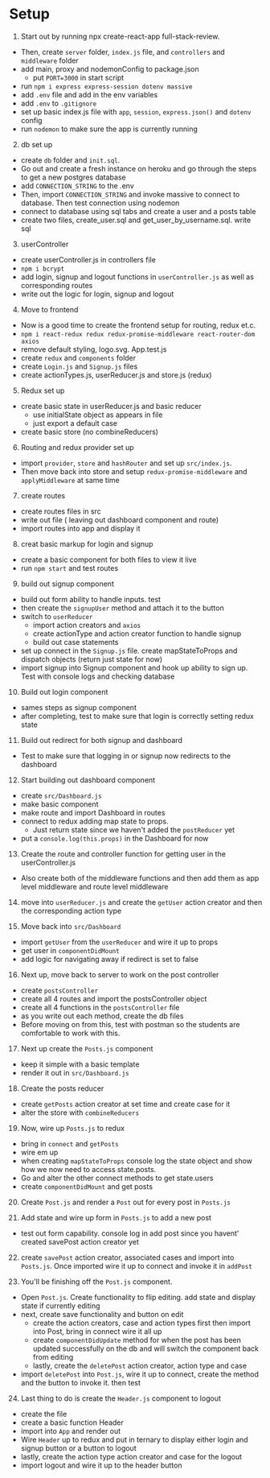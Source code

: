 # Setup

1. Start out by running npx create-react-app full-stack-review.

- Then, create `server` folder, `index.js` file, and `controllers` and `middleware` folder
- add main, proxy and nodemonConfig to package.json
  - put `PORT=3000` in start script
- run `npm i express express-session dotenv massive`
- add `.env` file and add in the env variables
- add `.env` to `.gitignore`
- set up basic index.js file with `app`, `session`, `express.json()` and `dotenv` config
- run `nodemon` to make sure the app is currently running

2. db set up

- create `db` folder and `init.sql`.
- Go out and create a fresh instance on heroku and go through the steps to get a new postgres database
- add `CONNECTION_STRING` to the .env
- Then, import `CONNECTION_STRING` and invoke massive to connect to database. Then test connection using nodemon
- connect to database using sql tabs and create a user and a posts table
- create two files, create_user.sql and get_user_by_username.sql. write sql

3. userController

- create userController.js in controllers file
- `npm i bcrypt`
- add login, signup and logout functions in `userController.js` as well as corresponding routes
- write out the logic for login, signup and logout

4. Move to frontend

- Now is a good time to create the frontend setup for routing, redux et.c.
- `npm i react-redux redux redux-promise-middleware react-router-dom axios`
- remove default styling, logo.svg. App.test.js
- create `redux` and `components` folder
- create `Login.js` and `Signup.js` files
- create actionTypes.js, userReducer.js and store.js (redux)

5. Redux set up

- create basic state in userReducer.js and basic reducer
  - use initialState object as appears in file
  - just export a default case
- create basic store (no combineReducers)

6. Routing and redux provider set up

- import `provider`, `store` and `hashRouter` and set up `src/index.js`.
- Then move back into store and setup `redux-promise-middleware` and `applyMiddleware` at same time

7. create routes

- create routes files in src
- write out file ( leaving out dashboard component and route)
- import routes into app and display it

8. creat basic markup for login and signup

- create a basic component for both files to view it live
- run `npm start` and test routes

9. build out signup component

- build out form ability to handle inputs. test
- then create the `signupUser` method and attach it to the button
- switch to `userReducer`
  - import action creators and `axios`
  - create actionType and action creator function to handle signup
  - build out case statements
- set up connect in the `Signup.js` file. create mapStateToProps and dispatch objects (return just state for now)
- import signup into Signup component and hook up ability to sign up. Test with console logs and checking database

10. Build out login component

- sames steps as signup component
- after completing, test to make sure that login is correctly setting redux state

11. Build out redirect for both signup and dashboard

- Test to make sure that logging in or signup now redirects to the dashboard

12. Start building out dashboard component

- create `src/Dashboard.js`
- make basic component
- make route and import Dashboard in routes
- connect to redux adding map state to props.
  - Just return state since we haven't added the `postReducer` yet
- put a `console.log(this.props)` in the Dashboard for now

13. Create the route and controller function for getting user in the userController.js

- Also create both of the middleware functions and then add them as app level middleware and route level middleware

14. move into `userReducer.js` and create the `getUser` action creator and then the corresponding action type

15. Move back into `src/Dashboard`

- import `getUser` from the `userReducer` and wire it up to props
- get user in `componentDidMount`
- add logic for navigating away if redirect is set to false

16. Next up, move back to server to work on the post controller

- create `postsController`
- create all 4 routes and import the postsController object
- create all 4 functions in the `postsController` file
- as you write out each method, create the db files
- Before moving on from this, test with postman so the students are comfortable to work with this.

17. Next up create the `Posts.js` component

- keep it simple with a basic template
- render it out in `src/Dashboard.js`

18. Create the posts reducer

- create `getPosts` action creator at set time and create case for it
- alter the store with `combineReducers`

19. Now, wire up `Posts.js` to redux

- bring in `connect` and `getPosts`
- wire em up
- when creating `mapStateToProps` console log the state object and show how we now need to access state.posts.
- Go and alter the other connect methods to get state.users
- create `componentDidMount` and get posts

20. Create `Post.js` and render a `Post` out for every post in `Posts.js`

21. Add state and wire up form in `Posts.js` to add a new post

- test out form capability. console log in add post since you havent' created savePost action creator yet

22. create `savePost` action creator, associated cases and import into `Posts.js`. Once imported wire it up to connect and invoke it in `addPost`

23. You'll be finishing off the `Post.js` component.

- Open `Post.js`. Create functionality to flip editing. add state and display state if currently editing
- next, create save functionality and button on edit
  - create the action creators, case and action types first then import into Post, bring in connect wire it all up
  - create `componentDidUpdate` method for when the post has been updated successfully on the db and will switch the component back from editing
  - lastly, create the `deletePost` action creator, action type and case
- import `deletePost` into `Post.js`, wire it up to connect, create the method and the button to invoke it. then test

24. Last thing to do is create the `Header.js` component to logout

- create the file
- create a basic function Header
- import into `App` and render out
- Wire `Header` up to redux and put in ternary to display either login and signup button or a button to logout
- lastly, create the action type action creator and case for the logout
- import logout and wire it up to the header button
